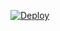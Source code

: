 ﻿[![Deploy](https://www.herokucdn.com/deploy/button.png)](https://dashboard.heroku.com/new?template=https://github.com/wsrfg/inediso.git)
